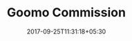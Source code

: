 ---
title: "Goomo Commission"
date: 2017-09-25T11:31:18+05:30
layout: commission
property: "Casa Bella"
url: /details/commission/casa-bella/
slug: "casa-bella/"

qcstatus:
 new: true

mainmenu:
 details: true
 commission: true

---